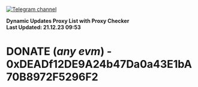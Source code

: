 [![Telegram channel](https://img.shields.io/endpoint?url=https://runkit.io/damiankrawczyk/telegram-badge/branches/master?url=https://t.me/n4z4v0d)](https://t.me/n4z4v0d) 

**Dynamic Updates Proxy List with Proxy Checker**  
**Last Updated: 21.12.23 09:53**

# DONATE (_any evm_) - 0xDEADf12DE9A24b47Da0a43E1bA70B8972F5296F2
